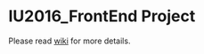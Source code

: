 # IU2016_FrontEnd Project

Please read [wiki](https://github.com/stevesuyao/IU2016_FrontEnd/wiki) for more details.
